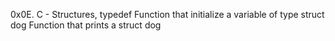 0x0E. C - Structures, typedef
Function that initialize a variable of type struct dog
Function that prints a struct dog

